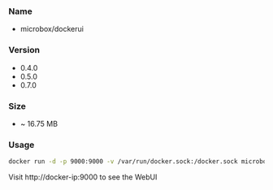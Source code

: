 ### Name

- microbox/dockerui

### Version

- 0.4.0
- 0.5.0
- 0.7.0

### Size

-  ~ 16.75 MB

### Usage

```bash
docker run -d -p 9000:9000 -v /var/run/docker.sock:/docker.sock microbox/dockerui:latest
```

Visit http://docker-ip:9000 to see the WebUI
